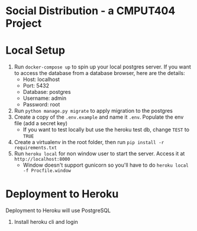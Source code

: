 ﻿# Social Distribution - a CMPUT404 Project

# Local Setup

1. Run `docker-compose up` to spin up your local postgres server. If you want to access the database from a database browser, here are the details:
   - Host: localhost
   - Port: 5432
   - Database: postgres
   - Username: admin
   - Password: root
2. Run `python manage.py migrate` to apply migration to the postgres
3. Create a copy of the `.env.example` and name it `.env`. Populate the env file (add a secret key)
   - If you want to test locally but use the heroku test db, change `TEST` to `TRUE`
4. Create a virtualenv in the root folder, then run `pip install -r requirements.txt`
5. Run `heroku local` for non window user to start the server. Access it at `http://localhost:8000`
   - Window doesn't support gunicorn so you'll have to do `heroku local -f Procfile.window`

# Deployment to Heroku

Deployment to Heroku will use PostgreSQL

1. Install heroku cli and login
